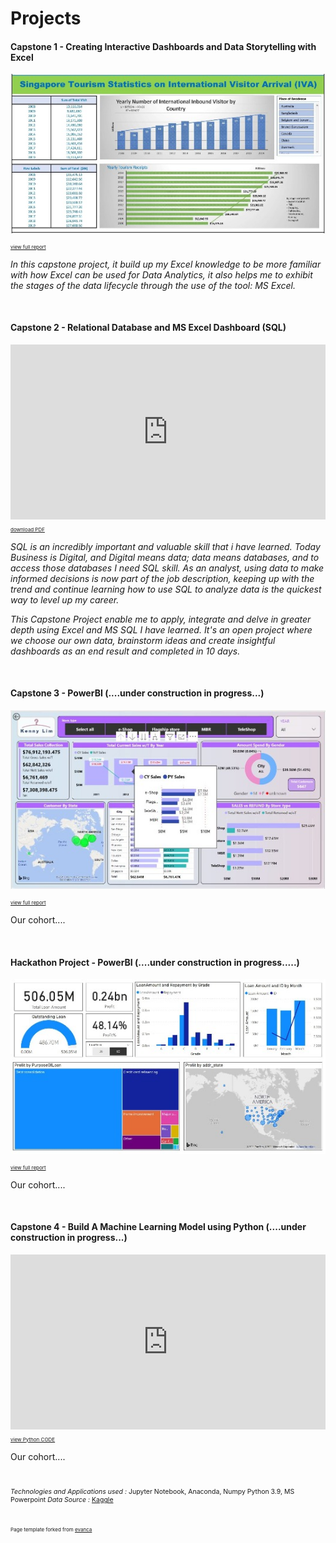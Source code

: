 # Projects

#### Capstone 1 - Creating Interactive Dashboards and Data Storytelling with Excel

<p><img src="images/cp1_excel1r1.jpg?raw=true"/></p>
<p style="font-size:8px"><a href="pdf/cp1_excel_1_pdf.pdf" target="_blank">view full report</a></p>
<p><em>In this capstone project, it build up my Excel knowledge to be more familiar with how Excel can be used for Data Analytics, it also helps me to exhibit the stages of the data lifecycle through the use of the tool: MS Excel.</em></p>
<br>

#### Capstone 2 - Relational Database and MS Excel Dashboard (SQL)

<iframe src="https://onedrive.live.com/embed?cid=3D36002E631A6785&amp;resid=3D36002E631A6785%21353&amp;authkey=AJ8FxzW9ay2kVHY&amp;em=2&amp;wdAr=1.7777777777777777" width="100%" height="280px" frameborder="0">This is an embedded <a target="_blank" href="https://office.com">Microsoft Office</a> presentation, powered by <a target="_blank" href="https://office.com/webapps">Office</a>.</iframe>
<p style="font-size:8px"><a href="pdf/retail_case_study_r3.pdf" target="_blank">download PDF</a></p>

<p><em>SQL is an incredibly important and valuable skill that i have learned. Today Business is Digital, and Digital means data; data means databases, and to access those databases I need SQL skill. As an analyst, using data to make informed decisions is now part of the job description, keeping up with the trend and continue learning how to use SQL to analyze data is the quickest way to level up my career.

This Capstone Project enable me to apply, integrate and delve in greater depth using Excel and MS SQL I have learned. It's an open project where we choose our own data, brainstorm ideas and create insightful dashboards as an end result and completed in 10 days.</em></p>
<br>

#### Capstone 3 - PowerBI (....under construction in progress...)
<p><img src="images/cp3_powerbi1.JPG?raw=true"/></p>
<p style="font-size:8px"><a href="pdf/retailcasestudy_powerbi.pdf" target="_blank">view full report</a></p>
<p>Our cohort....</p>
<br>

#### Hackathon Project - PowerBI (....under construction in progress.....)
<p><img src="images/housing_loan_repayment_case_study_1.jpg?raw=true"/></p>
<p style="font-size:8px"><a href="pdf/housing_loan_repayment_case_study.pdf" target="_blank">view full report</a></p>
<p>Our cohort....</p>
<br>

#### Capstone 4 - Build A Machine Learning Model using Python (....under construction in progress...)

<iframe src="https://onedrive.live.com/embed?cid=3D36002E631A6785&amp;resid=3D36002E631A6785%21350&amp;authkey=AOMdrCjQQxD3e0c&amp;em=2&amp;wdAr=1.7777777777777777" width="100%" height="280px" frameborder="0">This is an embedded <a target="_blank" href="https://office.com">Microsoft Office</a> presentation, powered by <a target="_blank" href="https://office.com/webapps">Office</a>.</iframe>
<!-- <p style="font-size:8px"><a href="pdf/used_car_price_prediction.pdf" target="_blank">download PPT</a> -->
<p style="font-size:8px"><a href="pdf/predict_audi_car_price_analysis_r1.pdf" target="_blank">view Python CODE</a></p>

<p>Our cohort....</p>

<br>
<p style="font-size:10.5px"><em>Technologies and Applications used : </em>  Jupyter Notebook, Anaconda, Numpy Python 3.9, MS Powerpoint
<em>Data Source : </em> <a href= "https://www.kaggle.com/adityadesai13/used-car-dataset-ford-and-mercedes" target="_blank"> Kaggle</a></p>
<br>

<p style="font-size:8px">Page template forked from <a href="https://github.com/evanca/quick-portfolio">evanca</a></p>
<!-- Remove above link if you don't want to attibute -->
